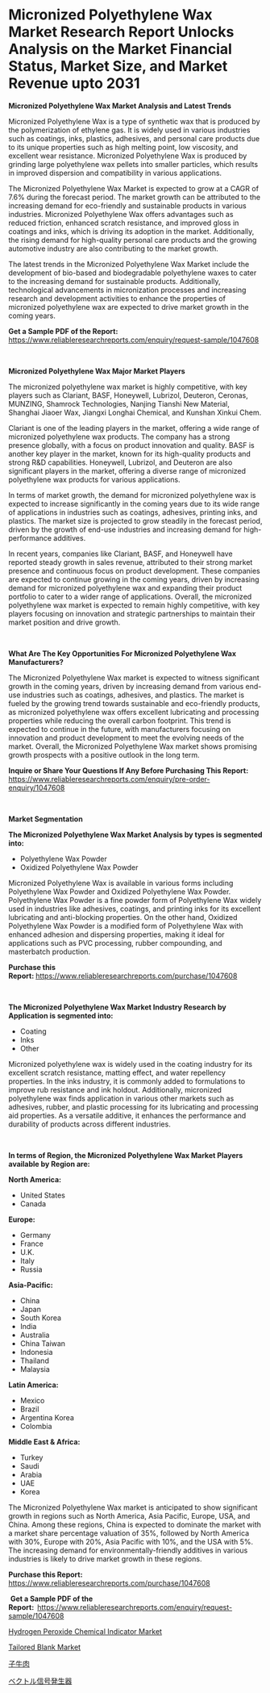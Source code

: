 <p><h1>Micronized Polyethylene Wax Market Research Report Unlocks Analysis on the Market Financial Status, Market Size, and Market Revenue upto 2031</h1></p><p><strong>Micronized Polyethylene Wax Market Analysis and Latest Trends</strong></p>
<p><p>Micronized Polyethylene Wax is a type of synthetic wax that is produced by the polymerization of ethylene gas. It is widely used in various industries such as coatings, inks, plastics, adhesives, and personal care products due to its unique properties such as high melting point, low viscosity, and excellent wear resistance. Micronized Polyethylene Wax is produced by grinding large polyethylene wax pellets into smaller particles, which results in improved dispersion and compatibility in various applications.</p><p>The Micronized Polyethylene Wax Market is expected to grow at a CAGR of 7.6% during the forecast period. The market growth can be attributed to the increasing demand for eco-friendly and sustainable products in various industries. Micronized Polyethylene Wax offers advantages such as reduced friction, enhanced scratch resistance, and improved gloss in coatings and inks, which is driving its adoption in the market. Additionally, the rising demand for high-quality personal care products and the growing automotive industry are also contributing to the market growth.</p><p>The latest trends in the Micronized Polyethylene Wax Market include the development of bio-based and biodegradable polyethylene waxes to cater to the increasing demand for sustainable products. Additionally, technological advancements in micronization processes and increasing research and development activities to enhance the properties of micronized polyethylene wax are expected to drive market growth in the coming years.</p></p>
<p><strong>Get a Sample PDF of the Report:&nbsp;</strong> <a href="https://www.reliableresearchreports.com/enquiry/request-sample/1047608">https://www.reliableresearchreports.com/enquiry/request-sample/1047608</a></p>
<p>&nbsp;</p>
<p><strong>Micronized Polyethylene Wax Major Market Players</strong></p>
<p><p>The micronized polyethylene wax market is highly competitive, with key players such as Clariant, BASF, Honeywell, Lubrizol, Deuteron, Ceronas, MUNZING, Shamrock Technologies, Nanjing Tianshi New Material, Shanghai Jiaoer Wax, Jiangxi Longhai Chemical, and Kunshan Xinkui Chem. </p><p>Clariant is one of the leading players in the market, offering a wide range of micronized polyethylene wax products. The company has a strong presence globally, with a focus on product innovation and quality. BASF is another key player in the market, known for its high-quality products and strong R&D capabilities. Honeywell, Lubrizol, and Deuteron are also significant players in the market, offering a diverse range of micronized polyethylene wax products for various applications.</p><p>In terms of market growth, the demand for micronized polyethylene wax is expected to increase significantly in the coming years due to its wide range of applications in industries such as coatings, adhesives, printing inks, and plastics. The market size is projected to grow steadily in the forecast period, driven by the growth of end-use industries and increasing demand for high-performance additives.</p><p>In recent years, companies like Clariant, BASF, and Honeywell have reported steady growth in sales revenue, attributed to their strong market presence and continuous focus on product development. These companies are expected to continue growing in the coming years, driven by increasing demand for micronized polyethylene wax and expanding their product portfolio to cater to a wider range of applications. Overall, the micronized polyethylene wax market is expected to remain highly competitive, with key players focusing on innovation and strategic partnerships to maintain their market position and drive growth.</p></p>
<p>&nbsp;</p>
<p><strong>What Are The Key Opportunities For Micronized Polyethylene Wax Manufacturers?</strong></p>
<p><p>The Micronized Polyethylene Wax market is expected to witness significant growth in the coming years, driven by increasing demand from various end-use industries such as coatings, adhesives, and plastics. The market is fueled by the growing trend towards sustainable and eco-friendly products, as micronized polyethylene wax offers excellent lubricating and processing properties while reducing the overall carbon footprint. This trend is expected to continue in the future, with manufacturers focusing on innovation and product development to meet the evolving needs of the market. Overall, the Micronized Polyethylene Wax market shows promising growth prospects with a positive outlook in the long term.</p></p>
<p><strong>Inquire or Share Your Questions If Any Before Purchasing This Report:</strong> <a href="https://www.reliableresearchreports.com/enquiry/pre-order-enquiry/1047608">https://www.reliableresearchreports.com/enquiry/pre-order-enquiry/1047608</a></p>
<p>&nbsp;</p>
<p><strong>Market Segmentation</strong></p>
<p><strong>The Micronized Polyethylene Wax Market Analysis by types is segmented into:</strong></p>
<p><ul><li>Polyethylene Wax Powder</li><li>Oxidized Polyethylene Wax Powder</li></ul></p>
<p><p>Micronized Polyethylene Wax is available in various forms including Polyethylene Wax Powder and Oxidized Polyethylene Wax Powder. Polyethylene Wax Powder is a fine powder form of Polyethylene Wax widely used in industries like adhesives, coatings, and printing inks for its excellent lubricating and anti-blocking properties. On the other hand, Oxidized Polyethylene Wax Powder is a modified form of Polyethylene Wax with enhanced adhesion and dispersing properties, making it ideal for applications such as PVC processing, rubber compounding, and masterbatch production.</p></p>
<p><strong>Purchase this Report:&nbsp;</strong><a href="https://www.reliableresearchreports.com/purchase/1047608">https://www.reliableresearchreports.com/purchase/1047608</a></p>
<p>&nbsp;</p>
<p><strong>The Micronized Polyethylene Wax Market Industry Research by Application is segmented into:</strong></p>
<p><ul><li>Coating</li><li>Inks</li><li>Other</li></ul></p>
<p><p>Micronized polyethylene wax is widely used in the coating industry for its excellent scratch resistance, matting effect, and water repellency properties. In the inks industry, it is commonly added to formulations to improve rub resistance and ink holdout. Additionally, micronized polyethylene wax finds application in various other markets such as adhesives, rubber, and plastic processing for its lubricating and processing aid properties. As a versatile additive, it enhances the performance and durability of products across different industries.</p></p>
<p>&nbsp;</p>
<p><strong>In terms of Region, the Micronized Polyethylene Wax Market Players available by Region are:</strong></p>
<p>
    <p> <strong> North America: </strong>
        <ul>
            <li>United States</li>
            <li>Canada</li>
        </ul>
        </p> 
    <p> <strong> Europe: </strong>
        <ul>
            <li>Germany</li>
            <li>France</li>
            <li>U.K.</li>
            <li>Italy</li>
            <li>Russia</li>
        </ul>
        </p> 
    <p> <strong> Asia-Pacific: </strong>
        <ul>
            <li>China</li>
            <li>Japan</li>
            <li>South Korea</li>
            <li>India</li>
            <li>Australia</li>
            <li>China Taiwan</li>
            <li>Indonesia</li>
            <li>Thailand</li>
            <li>Malaysia</li>
        </ul>
        </p> 
    <p> <strong> Latin America: </strong>
        <ul>
            <li>Mexico</li>
            <li>Brazil</li>
            <li>Argentina Korea</li>
            <li>Colombia</li>
        </ul>
        </p> 
    <p> <strong> Middle East & Africa: </strong>
        <ul>
            <li>Turkey</li>
            <li>Saudi</li>
            <li>Arabia</li>
            <li>UAE</li>
            <li>Korea</li>
        </ul>
    </p>
    </p>
<p><p>The Micronized Polyethylene Wax market is anticipated to show significant growth in regions such as North America, Asia Pacific, Europe, USA, and China. Among these regions, China is expected to dominate the market with a market share percentage valuation of 35%, followed by North America with 30%, Europe with 20%, Asia Pacific with 10%, and the USA with 5%. The increasing demand for environmentally-friendly additives in various industries is likely to drive market growth in these regions.</p></p>
<p><strong>Purchase this Report: </strong><a href="https://www.reliableresearchreports.com/purchase/1047608">https://www.reliableresearchreports.com/purchase/1047608</a></p>
<p>&nbsp;<strong>Get a Sample PDF of the Report:&nbsp;&nbsp;</strong><a href="https://www.reliableresearchreports.com/enquiry/request-sample/1047608">https://www.reliableresearchreports.com/enquiry/request-sample/1047608</a></p>
<p><strong></strong></p>
<p><p><a href="https://github.com/juniordelafrance/Market-Research-Report-List-2/blob/main/hydrogen-peroxide-chemical-indicator-market.md">Hydrogen Peroxide Chemical Indicator Market</a></p><p><a href="https://github.com/jaidynmorantestelletmjzya/Market-Research-Report-List-1/blob/main/tailored-blank-market.md">Tailored Blank Market</a></p><p><a href="https://medium.com/@charm854/%E5%AD%90%E7%89%9B%E3%81%AE%E8%82%89%E5%B8%82%E5%A0%B4%E3%81%AE%E6%B4%9E%E5%AF%9F-%E5%B8%82%E5%A0%B4%E5%8B%95%E5%90%91-%E6%88%90%E9%95%B7-2024%E5%B9%B4%E3%81%8B%E3%82%892031%E5%B9%B4%E3%81%BE%E3%81%A7%E3%81%AE%E4%BA%88%E6%B8%AC-8cb2416831d3">子牛肉</a></p><p><a href="https://medium.com/@charm854/%E3%83%99%E3%82%AF%E3%83%88%E3%83%AB%E3%82%B7%E3%82%B0%E3%83%8A%E3%83%AB%E7%99%BA%E7%94%9F%E5%99%A8%E3%81%AE%E5%B8%82%E5%A0%B4%E8%AA%BF%E6%9F%BB%E3%83%AC%E3%83%9D%E3%83%BC%E3%83%88-%E3%81%9D%E3%81%AE%E6%AD%B4%E5%8F%B2%E3%81%8A%E3%82%88%E3%81%B32031%E5%B9%B4%E3%81%8B%E3%82%892031%E5%B9%B4%E3%81%BE%E3%81%A7%E3%81%AE%E4%BA%88%E6%B8%AC-a1868a1ec546">ベクトル信号発生器</a></p></p>